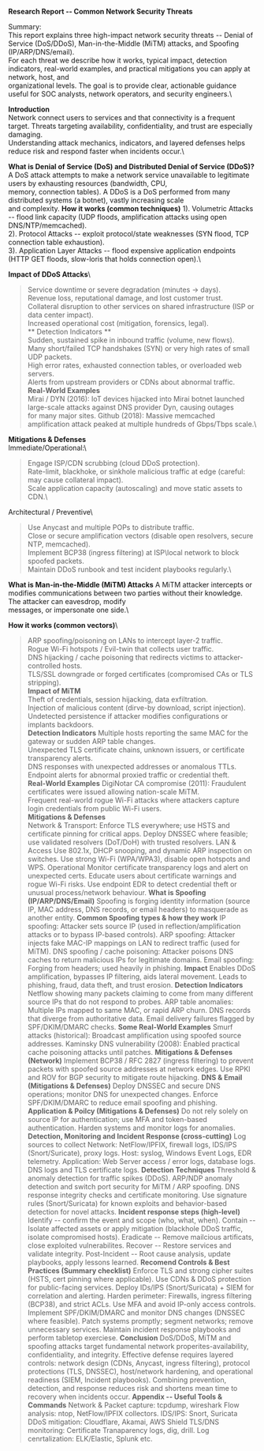 **Research Report -- Common Network Security Threats**

Summary:\
This report explains three high-impact network security threats -- Denial of Service (DoS/DDoS), Man-in-the-Middle (MiTM) attacks, and Spoofing (IP/ARP/DNS/email).\
For each threat we describe how it works, typical impact, detection indicators, real-world examples, and practical mitigations you can apply at network, host, and \
organizational levels. The goal is to provide clear, actionable guidance useful for SOC analysts, network operators, and security engineers.\

**Introduction**\
Network connect users to services and that connectivity is a frequent target. Threats targeting availability, confidentiality, and trust are especially damaging.\
Understanding attack mechanics, indicators, and layered defenses helps reduce risk and respond faster when incidents occur.\

**What is Denial of Service (DoS) and Distributed Denial of Service (DDoS)?**\
A DoS attack attempts to make a network service unavailable to legitimate users by exhausting resources (bandwidth, CPU,\
memory, connection tables). A DDoS is a DoS performed from many distributed systems (a botnet), vastly increasing scale\
and complexity.
**How it works (common techniques)**
1). Volumetric Attacks -- flood link capacity (UDP floods, amplification attacks using open DNS/NTP/memcached).\
2). Protocol Attacks -- exploit protocol/state weaknesses (SYN flood, TCP connection table exhaustion).\
3). Application Layer Attacks -- flood expensive application endpoints (HTTP GET floods, slow-loris that holds connection open).\

**Impact of DDoS Attacks**\
> Service downtime or severe degradation (minutes -> days).\
> Revenue loss, reputational damage, and lost customer trust.\
> Collateral disruption to other services on shared infrastructure (ISP or data center impact).\
> Increased operational cost (mitigation, forensics, legal).\
** Detection Indicators **\
> Sudden, sustained spike in inbound traffic (volume, new flows).\
> Many short/failed TCP handshakes (SYN) or very high rates of small UDP packets.\
> High error rates, exhausted connection tables, or overloaded web servers.\
> Alerts from upstream providers or CDNs about abnormal traffic.\
**Real-World Examples**\
> Mirai / DYN (2016): IoT devices hijacked into Mirai botnet launched large-scale attacks against DNS provider Dyn, causing outages\
for many major sites.
> Github (2018): Massive memcached amplification attack peaked at multiple hundreds of Gbps/Tbps scale.\

**Mitigations & Defenses**\
Immediate/Operational:\
> Engage ISP/CDN scrubbing (cloud DDoS protection).\
> Rate-limit, blackhoke, or sinkhole malicious traffic at edge (careful: may cause collateral impact).\
> Scale application capacity (autoscaling) and move static assets to CDN.\

Architectural / Preventive\
> Use Anycast and multiple POPs to distribute traffic.\
> Close or secure amplification vectors (disable open resolvers, secure NTP, memcached).\
> Implement BCP38 (ingress filtering) at ISP\local network to block spoofed packets.\
> Maintain DDoS runbook and test incident playbooks regularly.\

**What is Man-in-the-Middle (MiTM) Attacks**
A MiTM attacker intercepts or modifies communications between two parties without their knowledge. The attacker can eavesdrop, modify\
messages, or impersonate one side.\

**How it works (common vectors)**\
> ARP spoofing/poisoning on LANs to intercept layer-2 traffic.\
> Rogue Wi-Fi hotspots / Evil-twin that collects user traffic.\
> DNS hijacking / cache poisoning that redirects victims to attacker-controlled hosts.\
> TLS/SSL downgrade or forged certificates (compromised CAs or TLS stripping).\
**Impact of MiTM**\
> Theft of credentials, session hijacking, data exfiltration.\
> Injection of malicious content (dirve-by download, script injection).\
> Undetected persistence if attacker modifies configurations or implants backdoors.\
**Detection Indicators**
> Multiple hosts reporting the same MAC for the gateway or sudden ARP table changes.\
> Unexpected TLS certificate chains, unknown issuers, or certificate transparency alerts.\
> DNS responses with unexpected addresses or anomalous TTLs.\
> Endpoint alerts for abnormal proxied traffic or credential theft.\
**Real-World Examples**
> DigiNotar CA compromise (2011): Fraudulent certificates were issued allowing nation-scale MiTM.\
> Frequent real-world rogue Wi-Fi attacks where attackers capture login credentials from public Wi-Fi users.\
**Mitigations & Defenses**\
Network & Transport:
> Enforce TLS everywhere; use HSTS and certificate pinning for critical apps.
> Deploy DNSSEC where feasible; use validated resolvers (DoT/DoH) with trusted resolvers.
LAN & Access
> Use 802.1x, DHCP snooping, and dynamic ARP inspection on switches.
> Use strong Wi-Fi (WPA/WPA3), disable open hotspots and WPS.
Operational
> Monitor certificate transparency logs and alert on unexpected certs.
> Educate users about certificate warnings and rogue Wi-Fi risks.
> Use endpoint EDR to detect credential theft or unusual process/network behaviour.
**What is Spoofing (IP/ARP/DNS/Email)**
> Spoofing is forging identity information (source IP, MAC address, DNS records, or email headers) to masquerade as another entity.
**Common Spoofing types & how they work**
> IP spoofing: Attacker sets source IP (used in reflection/amplification attacks or to bypass IP-based controls).
> ARP spoofing: Attacker injects fake MAC-IP mappings on LAN to redirect traffic (used for MiTM).
> DNS spoofing / cache poisoning: Attacker poisons DNS caches to return malicious IPs for legitimate domains.
> Email spoofing: Forging from headers; used heavily in phishing.
**Impact**
> Enables DDoS amplification, bypasses IP filtering, aids lateral movement.
> Leads to phishing, fraud, data theft, and trust erosion.
**Detection Indicators**
> Netflow showing many packets claiming to come from many different source IPs that do not respond to probes.
> ARP table anomalies: Multiple IPs mapped to same MAC, or rapid ARP churn.
> DNS records that diverge from authoritative data.
> Email delivery failures flagged by SPF/DKIM/DMARC checks.
**Some Real-World Examples**
> Smurf attacks (historical): Broadcast amplification using spoofed source addresses.
> Kaminsky DNS vulnerability (2008): Enabled practical cache poisoning attacks until patches.
**Mitigations & Defenses (Network)**
> Implement BCP38 / RFC 2827 (ingress filtering) to prevent packets with spoofed source addresses at network edges.
> Use RPKI and ROV for BGP security to mitigate route hijacking.
**DNS & Email (Mitigations & Defenses)**
> Deploy DNSSEC and secure DNS operations; monitor DNS for unexpected changes.
> Enforce SPF/DKIM/DMARC to reduce email spoofing and phishing.
**Application & Poilcy (Mitigations & Defenses)**
> Do not rely solely on source IP for authentication; use MFA and token-based authentication.
> Harden systems and monitor logs for anomalies.
**Detection, Monitoring and Incident Response (cross-cutting)**
Log sources to collect
> Network: NetFlow/IPFIX, firewall logs, IDS/IPS (Snort/Suricate), proxy logs.
> Host: syslog, Windows Event Logs, EDR telemetry.
> Application: Web Server access / error logs, database logs.
> DNS logs and TLS certificate logs.
**Detection Techniques**
> Threshold & anomaly detection for traffic spikes (DDoS).
> ARP/NDP anomaly detection and switch port security for MiTM / ARP spoofing.
> DNS response integrity checks and certificate monitoring.
> Use signature rules (Snort/Suricata) for known exploits and behavior-based detection for novel attacks.
**Incident response steps (high-level)**
> Identify -- confirm the event and scope (who, what, when).
> Contain -- Isolate affected assets or apply mitigation (blackhole DDoS traffic, isolate compromised hosts).
> Eradicate -- Remove mailcious artificats, close exploited vulnerabilites.
> Recover -- Restore services and validate integrity.
> Post-Incident -- Root cause analysis, update playbooks, apply lessons learned.
**Recomend Controls & Best Practices (Summary checklist)**
> Enforce TLS and strong cipher suites (HSTS, cert pinning where applicable).
> Use CDNs & DDoS protection for public-facing services.
> Deploy IDs/IPS (Snort/Suricata) + SIEM for correlation and alerting.
> Harden perimeter: Firewalls, ingress filtering (BCP38), and strict ACLs.
> Use MFA and avoid IP-only access controls.
> Implement SPF/DKIM/DMARC and monitor DNS changes (DNSSEC where feasible).
> Patch systems promptly; segment networks; remove unnecessary services.
> Maintain incident response playbooks and perform tabletop exerciese.
**Conclusion**
> DoS/DDoS, MiTM and spoofing attacks target fundamental network properites-availability, confidentiality, and integrity. Effective defense requires layered controls: network design (CDNs, Anycast, ingress filtering), protocol protections (TLS, DNSSEC), host/network hardening, and operational readiness (SIEM, Incident playbooks). Combining prevention, detection, and response reduces risk and shortens mean time to recovery when incidents occur.
**Appendix -- Useful Tools & Commands**
> Network & Packet capture: tcpdump, wireshark
> Flow analysis: ntop, NetFlow/IPFIX collectors.
> IDS/IPS: Snort, Suricata
> DDoS mitigation: Cloudflare, Akamai, AWS Shield
> TLS/DNS monitoring: Certificate Tranaparency logs, dig, drill.
> Log cenrtalization: ELK/Elastic, Splunk etc.

